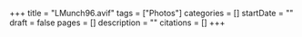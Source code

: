 +++
title = "LMunch96.avif"
tags = ["Photos"]
categories = []
startDate = ""
draft = false
pages = []
description = ""
citations = []
+++
